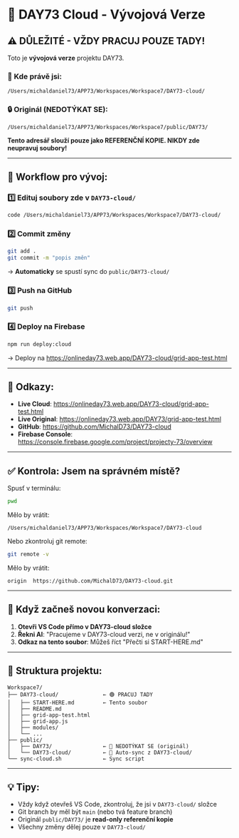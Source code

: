 # 🚀 DAY73 Cloud - Vývojová Verze

## ⚠️ DŮLEŽITÉ - VŽDY PRACUJ POUZE TADY!

Toto je **vývojová verze** projektu DAY73.

### 📍 Kde právě jsi:
```
/Users/michaldaniel73/APP73/Workspaces/Workspace7/DAY73-cloud/
```

### 🔒 Originál (NEDOTÝKAT SE):
```
/Users/michaldaniel73/APP73/Workspaces/Workspace7/public/DAY73/
```
**Tento adresář slouží pouze jako REFERENČNÍ KOPIE. NIKDY zde neupravuj soubory!**

---

## 🎯 Workflow pro vývoj:

### 1️⃣ Edituj soubory zde v `DAY73-cloud/`
```bash
code /Users/michaldaniel73/APP73/Workspaces/Workspace7/DAY73-cloud/
```

### 2️⃣ Commit změny
```bash
git add .
git commit -m "popis změn"
```
→ **Automaticky** se spustí sync do `public/DAY73-cloud/`

### 3️⃣ Push na GitHub
```bash
git push
```

### 4️⃣ Deploy na Firebase
```bash
npm run deploy:cloud
```
→ Deploy na https://onlineday73.web.app/DAY73-cloud/grid-app-test.html

---

## 🔗 Odkazy:

- **Live Cloud**: https://onlineday73.web.app/DAY73-cloud/grid-app-test.html
- **Live Original**: https://onlineday73.web.app/DAY73/grid-app-test.html
- **GitHub**: https://github.com/MichalD73/DAY73-cloud
- **Firebase Console**: https://console.firebase.google.com/project/projecty-73/overview

---

## ✅ Kontrola: Jsem na správném místě?

Spusť v terminálu:
```bash
pwd
```

Mělo by vrátit:
```
/Users/michaldaniel73/APP73/Workspaces/Workspace7/DAY73-cloud
```

Nebo zkontroluj git remote:
```bash
git remote -v
```

Mělo by vrátit:
```
origin  https://github.com/MichalD73/DAY73-cloud.git
```

---

## 🚨 Když začneš novou konverzaci:

1. **Otevři VS Code přímo v DAY73-cloud složce**
2. **Řekni AI**: "Pracujeme v DAY73-cloud verzi, ne v originálu!"
3. **Odkaz na tento soubor**: Můžeš říct "Přečti si START-HERE.md"

---

## 📂 Struktura projektu:

```
Workspace7/
├── DAY73-cloud/              ← 🟢 PRACUJ TADY
│   ├── START-HERE.md         ← Tento soubor
│   ├── README.md
│   ├── grid-app-test.html
│   ├── grid-app.js
│   ├── modules/
│   └── ...
├── public/
│   ├── DAY73/                ← 🔴 NEDOTÝKAT SE (originál)
│   └── DAY73-cloud/          ← 🔵 Auto-sync z DAY73-cloud/
└── sync-cloud.sh             ← Sync script
```

---

## 💡 Tipy:

- Vždy když otevřeš VS Code, zkontroluj, že jsi v `DAY73-cloud/` složce
- Git branch by měl být `main` (nebo tvá feature branch)
- Originál `public/DAY73/` je **read-only referenční kopie**
- Všechny změny dělej pouze v `DAY73-cloud/`
